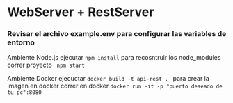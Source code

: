 # WebServer + RestServer
### Revisar el archivo example.env para configurar las variables de entorno

Ambiente Node.js
ejecutar ```npm install``` para recosntruir los node_modules
correr proyecto ``` npm start``` 

Ambiente Docker
ejecuctar ```docker build -t api-rest . ``` para crear la imagen en docker
correr en docker ```docker run -it -p "puerto deseado de tu pc":8080```  
